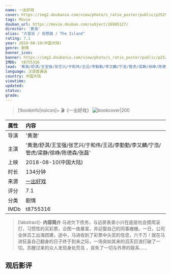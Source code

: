 ```yaml
---
name: 一出好戏
cover: https://img2.doubanio.com/view/photo/s_ratio_poster/public/p2529571873.jpg
tags: Movie
douban_url: https://movie.douban.com/subject/26985127/
director: '黄渤'
alias: "大富翁 / 诳想曲 / The Island"
rating: 7.1
year: 2018-08-10(中国大陆)
genre: 剧情
banner_icon: 
banner: https://img2.doubanio.com/view/photo/s_ratio_poster/public/p2529571873.jpg
IMDb:  t8755316
lead: '黄渤/舒淇/王宝强/张艺兴/于和伟/王迅/李勤勤/李又麟/宁浩/管虎/梁静/徐峥/陈德森/张磊' 
language: 汉语普通话 
country: 中国大陆 
viewtime:
updated: 
status: 
grade: 
---
```

> [!bookinfo|noicon]+ 🎬《一出好戏》
> ![bookcover|200](https://img2.doubanio.com/view/photo/s_ratio_poster/public/p2529571873.jpg)
>
| 属性 | 内容                                       |
|:---- |:------------------------------------------ |
| 导演 | '黄渤'                         |
| 主演 | '黄渤/舒淇/王宝强/张艺兴/于和伟/王迅/李勤勤/李又麟/宁浩/管虎/梁静/徐峥/陈德森/张磊'                             |
| 上映 | 2018-08-10(中国大陆)                             |
| 时长 | 134分钟                   |
| 来源 | [一出好戏](https://movie.douban.com/subject/26985127/) |
| 评分 | 7.1                           |
| 分类 | 剧情                            |
| IMDb | t8755316                             | 

> [!abstract]- **内容简介**
>  马进欠下债务，与远房表弟小兴在底层社会摸爬滚打，习惯性的买彩票，企图一夜暴富，并迎娶自己的同事姗姗。一日，公司全体员工出海团建，途中，马进收到了彩票中头奖的信息，六千万！就在马进狂喜自己翻身的日子终于到来之际，一场突如其来的滔天巨浪打破了一切。苏醒过来的众人发现身处荒岛 ，丧失了一切与外界的联系……
>  
## 观后影评
